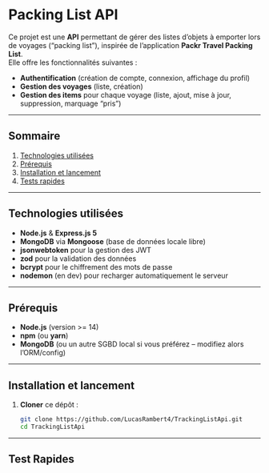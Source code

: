 # Packing List API

Ce projet est une **API** permettant de gérer des listes d’objets à emporter lors de voyages (“packing list”), inspirée de l’application **Packr Travel Packing List**.  
Elle offre les fonctionnalités suivantes :  
- **Authentification** (création de compte, connexion, affichage du profil)  
- **Gestion des voyages** (liste, création)  
- **Gestion des items** pour chaque voyage (liste, ajout, mise à jour, suppression, marquage “pris”)  

---

## Sommaire

1. [Technologies utilisées](#technologies-utilisées)  
2. [Prérequis](#prérequis)  
3. [Installation et lancement](#installation-et-lancement)   
4. [Tests rapides](#tests-rapides)

---

## Technologies utilisées

- **Node.js** & **Express.js 5**  
- **MongoDB** via **Mongoose** (base de données locale libre)  
- **jsonwebtoken** pour la gestion des JWT  
- **zod** pour la validation des données  
- **bcrypt** pour le chiffrement des mots de passe  
- **nodemon** (en dev) pour recharger automatiquement le serveur

---

## Prérequis

- **Node.js** (version >= 14)  
- **npm** (ou **yarn**)  
- **MongoDB** (ou un autre SGBD local si vous préférez – modifiez alors l’ORM/config)  

---

## Installation et lancement

1. **Cloner** ce dépôt :

   ```bash
   git clone https://github.com/LucasRambert4/TrackingListApi.git
   cd TrackingListApi

---

## Test Rapides


